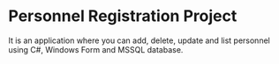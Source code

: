 # Personnel Registration Project
It is an application where you can add, delete, update and list personnel using C#, Windows Form and MSSQL database.
